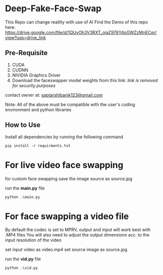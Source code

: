 # Deep-Fake-Face-Swap
This Repo can change realilty with use of AI
Find the Demo of this repo here: https://drive.google.com/file/d/1QUvOh3V3RXT_oiaZ976Y4oGWZzMnECqr/view?usp=drive_link

## Pre-Requisite
1. CUDA
2. CUDNN
3. NIVIDIA Graphics Driver
4. Download the faceswapper model weights from this link: _link is removed for security purposes_

contact owner at: saptarshibanik123@gmail.com

Note: All of the above must be compatible with the user's coding environment and python libraries

## How to Use

Install all dependencies by running the following command
```
pip install -r requirments.txt
```
# For live video face swapping

for custom face swapping save the image source as source.jpg

run the **main.py** file
```
python .\main.py
```

# For face swapping a video file 
By default the codec is set to MPRV, output and input will work best with .MP4 files 
You will also need to adjust the output dimensions acc. to the input resolution of the video

set input video as video.mp4
set source image as source.jpg

run the **vid.py** file
```
python .\vid.py
```


